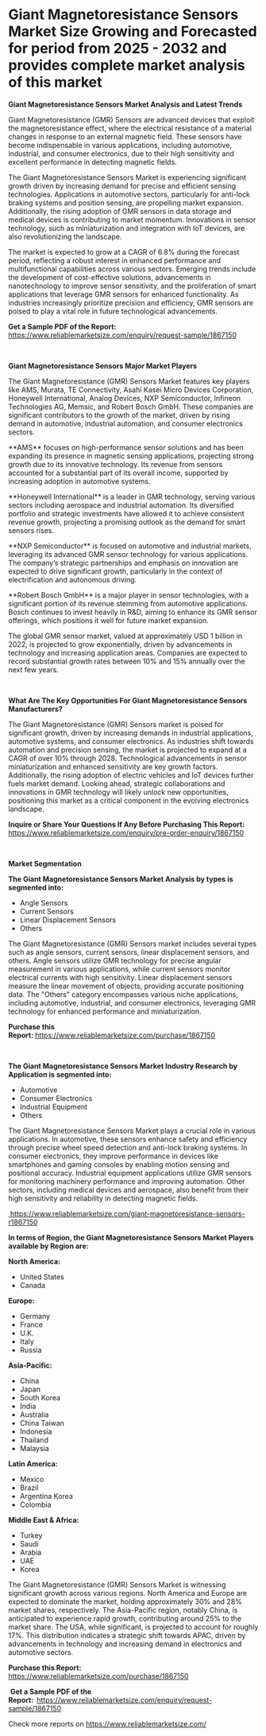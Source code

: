 <p><h1>Giant Magnetoresistance Sensors Market Size Growing and Forecasted for period from 2025 - 2032 and provides complete market analysis of this market</h1></p><p><strong>Giant Magnetoresistance Sensors Market Analysis and Latest Trends</strong></p>
<p><p>Giant Magnetoresistance (GMR) Sensors are advanced devices that exploit the magnetoresistance effect, where the electrical resistance of a material changes in response to an external magnetic field. These sensors have become indispensable in various applications, including automotive, industrial, and consumer electronics, due to their high sensitivity and excellent performance in detecting magnetic fields.</p><p>The Giant Magnetoresistance Sensors Market is experiencing significant growth driven by increasing demand for precise and efficient sensing technologies. Applications in automotive sectors, particularly for anti-lock braking systems and position sensing, are propelling market expansion. Additionally, the rising adoption of GMR sensors in data storage and medical devices is contributing to market momentum. Innovations in sensor technology, such as miniaturization and integration with IoT devices, are also revolutionizing the landscape.</p><p>The market is expected to grow at a CAGR of 6.8% during the forecast period, reflecting a robust interest in enhanced performance and multifunctional capabilities across various sectors. Emerging trends include the development of cost-effective solutions, advancements in nanotechnology to improve sensor sensitivity, and the proliferation of smart applications that leverage GMR sensors for enhanced functionality. As industries increasingly prioritize precision and efficiency, GMR sensors are poised to play a vital role in future technological advancements.</p></p>
<p><strong>Get a Sample PDF of the Report:&nbsp;</strong> <a href="https://www.reliablemarketsize.com/enquiry/request-sample/1867150?utm_campaign=1884&utm_medium=2&utm_source=Github&utm_content=ia&utm_term=11022025&utm_id=giant-magnetoresistance-sensors">https://www.reliablemarketsize.com/enquiry/request-sample/1867150</a></p>
<p>&nbsp;</p>
<p><strong>Giant Magnetoresistance Sensors Major Market Players</strong></p>
<p><p>The Giant Magnetoresistance (GMR) Sensors Market features key players like AMS, Murata, TE Connectivity, Asahi Kasei Micro Devices Corporation, Honeywell International, Analog Devices, NXP Semiconductor, Infineon Technologies AG, Memsic, and Robert Bosch GmbH. These companies are significant contributors to the growth of the market, driven by rising demand in automotive, industrial automation, and consumer electronics sectors.</p><p>**AMS** focuses on high-performance sensor solutions and has been expanding its presence in magnetic sensing applications, projecting strong growth due to its innovative technology. Its revenue from sensors accounted for a substantial part of its overall income, supported by increasing adoption in automotive systems.</p><p>**Honeywell International** is a leader in GMR technology, serving various sectors including aerospace and industrial automation. Its diversified portfolio and strategic investments have allowed it to achieve consistent revenue growth, projecting a promising outlook as the demand for smart sensors rises.</p><p>**NXP Semiconductor** is focused on automotive and industrial markets, leveraging its advanced GMR sensor technology for various applications. The company’s strategic partnerships and emphasis on innovation are expected to drive significant growth, particularly in the context of electrification and autonomous driving.</p><p>**Robert Bosch GmbH** is a major player in sensor technologies, with a significant portion of its revenue stemming from automotive applications. Bosch continues to invest heavily in R&D, aiming to enhance its GMR sensor offerings, which positions it well for future market expansion.</p><p>The global GMR sensor market, valued at approximately USD 1 billion in 2022, is projected to grow exponentially, driven by advancements in technology and increasing application areas. Companies are expected to record substantial growth rates between 10% and 15% annually over the next few years.</p></p>
<p>&nbsp;</p>
<p><strong>What Are The Key Opportunities For Giant Magnetoresistance Sensors Manufacturers?</strong></p>
<p><p>The Giant Magnetoresistance (GMR) Sensors market is poised for significant growth, driven by increasing demands in industrial applications, automotive systems, and consumer electronics. As industries shift towards automation and precision sensing, the market is projected to expand at a CAGR of over 10% through 2028. Technological advancements in sensor miniaturization and enhanced sensitivity are key growth factors. Additionally, the rising adoption of electric vehicles and IoT devices further fuels market demand. Looking ahead, strategic collaborations and innovations in GMR technology will likely unlock new opportunities, positioning this market as a critical component in the evolving electronics landscape.</p></p>
<p><strong>Inquire or Share Your Questions If Any Before Purchasing This Report:</strong> <a href="https://www.reliablemarketsize.com/enquiry/pre-order-enquiry/1867150?utm_campaign=1884&utm_medium=2&utm_source=Github&utm_content=ia&utm_term=11022025&utm_id=giant-magnetoresistance-sensors">https://www.reliablemarketsize.com/enquiry/pre-order-enquiry/1867150</a></p>
<p>&nbsp;</p>
<p><strong>Market Segmentation</strong></p>
<p><strong>The Giant Magnetoresistance Sensors Market Analysis by types is segmented into:</strong></p>
<p><ul><li>Angle Sensors</li><li>Current Sensors</li><li>Linear Displacement Sensors</li><li>Others</li></ul></p>
<p><p>The Giant Magnetoresistance (GMR) Sensors market includes several types such as angle sensors, current sensors, linear displacement sensors, and others. Angle sensors utilize GMR technology for precise angular measurement in various applications, while current sensors monitor electrical currents with high sensitivity. Linear displacement sensors measure the linear movement of objects, providing accurate positioning data. The "Others" category encompasses various niche applications, including automotive, industrial, and consumer electronics, leveraging GMR technology for enhanced performance and miniaturization.</p></p>
<p><strong>Purchase this Report:&nbsp;</strong><a href="https://www.reliablemarketsize.com/purchase/1867150?utm_campaign=1884&utm_medium=2&utm_source=Github&utm_content=ia&utm_term=11022025&utm_id=giant-magnetoresistance-sensors">https://www.reliablemarketsize.com/purchase/1867150</a></p>
<p>&nbsp;</p>
<p><strong>The Giant Magnetoresistance Sensors Market Industry Research by Application is segmented into:</strong></p>
<p><ul><li>Automotive</li><li>Consumer Electronics</li><li>Industrial Equipment</li><li>Others</li></ul></p>
<p><p>The Giant Magnetoresistance Sensors Market plays a crucial role in various applications. In automotive, these sensors enhance safety and efficiency through precise wheel speed detection and anti-lock braking systems. In consumer electronics, they improve performance in devices like smartphones and gaming consoles by enabling motion sensing and positional accuracy. Industrial equipment applications utilize GMR sensors for monitoring machinery performance and improving automation. Other sectors, including medical devices and aerospace, also benefit from their high sensitivity and reliability in detecting magnetic fields.</p></p>
<p><a href="https://www.reliablemarketsize.com/giant-magnetoresistance-sensors-r1867150?utm_campaign=1884&utm_medium=2&utm_source=Github&utm_content=ia&utm_term=11022025&utm_id=giant-magnetoresistance-sensors">&nbsp;https://www.reliablemarketsize.com/giant-magnetoresistance-sensors-r1867150</a></p>
<p><strong>In terms of Region, the Giant Magnetoresistance Sensors Market Players available by Region are:</strong></p>
<p>
    <p> <strong> North America: </strong>
        <ul>
            <li>United States</li>
            <li>Canada</li>
        </ul>
        </p> 
    <p> <strong> Europe: </strong>
        <ul>
            <li>Germany</li>
            <li>France</li>
            <li>U.K.</li>
            <li>Italy</li>
            <li>Russia</li>
        </ul>
        </p> 
    <p> <strong> Asia-Pacific: </strong>
        <ul>
            <li>China</li>
            <li>Japan</li>
            <li>South Korea</li>
            <li>India</li>
            <li>Australia</li>
            <li>China Taiwan</li>
            <li>Indonesia</li>
            <li>Thailand</li>
            <li>Malaysia</li>
        </ul>
        </p> 
    <p> <strong> Latin America: </strong>
        <ul>
            <li>Mexico</li>
            <li>Brazil</li>
            <li>Argentina Korea</li>
            <li>Colombia</li>
        </ul>
        </p> 
    <p> <strong> Middle East & Africa: </strong>
        <ul>
            <li>Turkey</li>
            <li>Saudi</li>
            <li>Arabia</li>
            <li>UAE</li>
            <li>Korea</li>
        </ul>
    </p>
    </p>
<p><p>The Giant Magnetoresistance (GMR) Sensors Market is witnessing significant growth across various regions. North America and Europe are expected to dominate the market, holding approximately 30% and 28% market shares, respectively. The Asia-Pacific region, notably China, is anticipated to experience rapid growth, contributing around 25% to the market share. The USA, while significant, is projected to account for roughly 17%. This distribution indicates a strategic shift towards APAC, driven by advancements in technology and increasing demand in electronics and automotive sectors.</p></p>
<p><strong>Purchase this Report: </strong><a href="https://www.reliablemarketsize.com/purchase/1867150?utm_campaign=1884&utm_medium=2&utm_source=Github&utm_content=ia&utm_term=11022025&utm_id=giant-magnetoresistance-sensors">https://www.reliablemarketsize.com/purchase/1867150</a></p>
<p>&nbsp;<strong>Get a Sample PDF of the Report:&nbsp;&nbsp;</strong><a href="https://www.reliablemarketsize.com/enquiry/request-sample/1867150?utm_campaign=1884&utm_medium=2&utm_source=Github&utm_content=ia&utm_term=11022025&utm_id=giant-magnetoresistance-sensors">https://www.reliablemarketsize.com/enquiry/request-sample/1867150</a></p>
<p><strong></strong></p>
<p>Check more reports on <a href="https://www.reliablemarketsize.com/?utm_campaign=1884&utm_medium=2&utm_source=Github&utm_content=ia&utm_term=11022025&utm_id=giant-magnetoresistance-sensors">https://www.reliablemarketsize.com/</a></p>